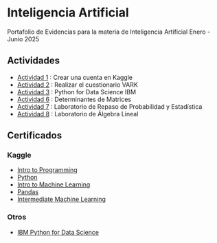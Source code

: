 # Inteligencia Artificial
Portafolio de Evidencias para la materia de Inteligencia Artificial Enero - Junio 2025

## Actividades
- [Actividad 1](./Actividades/Act%201%20Crear%20una%20cuenta%20en%20Kaggle.pdf) : Crear una cuenta en Kaggle
- [Actividad 2](./Actividades/Act%202%20Realizar%20el%20Cuestionario%20VARK.pdf) : Realizar el cuestionario VARK
- [Actividad 3](./Certificados/Otros/IBM%20Python%20for%20Data%20Science.pdf) : Python for Data Science IBM
- [Actividad 6](./Actividades/Act%206%20Determinantes%20de%20Matrices.pdf) : Determinantes de Matrices
- [Actividad 7](./Actividades/Act%207%20Laboratorio%20de%20Repaso%20de%20Probabilidad%20y%20Estad%C3%ADstica.pdf) : Laboratorio de Repaso de Probabilidad y Estadística
- [Actividad 8](./Actividades/Act%208%20Laboratorio%20de%20%C3%81lgebra%20Lineal.pdf) : Laboratorio de Álgebra Lineal

## Certificados 

### Kaggle
- [Intro to Programming](./Certificados/Kaggle/Intro%20to%20Programming.pdf)
- [Python](./Certificados/Kaggle/Python.pdf)
- [Intro to Machine Learning](./Certificados/Kaggle/Intro%20to%20Machine%20Learning.pdf)
- [Pandas](./Certificados/Kaggle/Pandas.pdf)
- [Intermediate Machine Learning](./Certificados/Kaggle/Intermediate%20Machine%20Learning.pdf)

### Otros
- [IBM Python for Data Science](./Certificados/Otros/IBM%20Python%20for%20Data%20Science.pdf)

